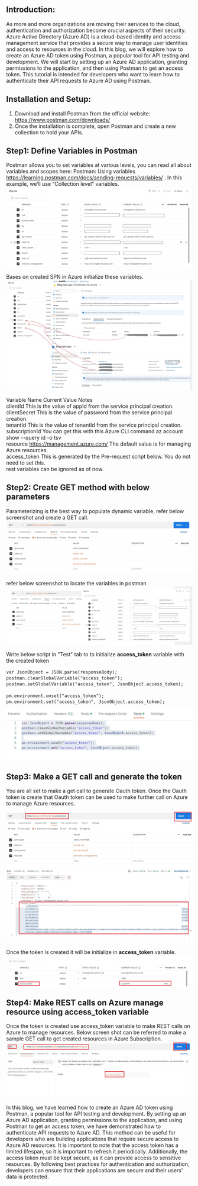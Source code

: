 ## Introduction:  
As more and more organizations are moving their services to the cloud, authentication and authorization become crucial aspects of their security. Azure Active Directory (Azure AD) is a cloud-based identity and access management service that provides a secure way to manage user identities and access to resources in the cloud. In this blog, we will explore how to create an Azure AD token using Postman, a popular tool for API testing and development. We will start by setting up an Azure AD application, granting permissions to the application, and then using Postman to get an access token. This tutorial is intended for developers who want to learn how to authenticate their API requests to Azure AD using Postman.

## Installation and Setup: 
1. Download and install Postman from the official website: https://www.postman.com/downloads/
2. Once the installation is complete, open Postman and create a new collection to hold your APIs.


## Step1: Define Variables in Postman
Postman allows you to set variables at various levels, you can read all about variables and scopes here: Postman: Using variables https://learning.postman.com/docs/sending-requests/variables/ . In this example, we’ll use “Collection level” variables.
![1.postman_create_token_parameters_values.jpg](https://github.com/PiyushMittl/Others/blob/main/postman-create-az-token/images/1.postman_create_token_parameters_values.jpg)

Bases on created SPN in Azure initialize these variables.
![2.postman_create_token_parameters_values_mapping_with_spn.jpg](https://github.com/PiyushMittl/Others/blob/main/postman-create-az-token/images/2.postman_create_token_parameters_values_mapping_with_spn.jpg)

Variable Name	Current Value	Notes  
clientId		This is the value of appId from the service principal creation.  
clientSecret		This is the value of password from the service principal creation.  
tenantId		This is the value of tenantId from the service principal creation.  
subscriptionId		You can get this with this Azure CLI command az account show --query id -o tsv  
resource	https://management.azure.com/	The default value is for managing Azure resources.  
access_token		This is generated by the Pre-request script below. You do not need to set this.  
rest variables can be ignored as of now.  


## Step2: Create GET method with below parameters
Parameterizing is the best way to populate dynamic variable, refer below screenshot and create a GET call.
![3.postman_create_token_parameters.jpg](https://github.com/PiyushMittl/Others/blob/main/postman-create-az-token/images/3.postman_create_token_parameters.jpg)

refer below screenshot to locate the variables in postman
![4.postman_create_token_parameters_values_mapping.jpg](https://github.com/PiyushMittl/Others/blob/main/postman-create-az-token/images/4.postman_create_token_parameters_values_mapping.jpg)

Write below script in "Test" tab to to initialize **access_token** variable with the created token
```
var JsonObject = JSON.parse(responseBody);
postman.clearGlobalVariable("access_token");
postman.setGlobalVariable("access_token", JsonObject.access_token);

pm.environment.unset("access_token");
pm.environment.set("access_token", JsonObject.access_token);
```

![4.1.postman_create_token_parameters_values_mapping_script.jpg](https://github.com/PiyushMittl/Others/blob/main/postman-create-az-token/images/4.1.postman_create_token_parameters_values_mapping_script.jpg)

## Step3: Make a GET call and generate the token
You are all set to make a get call to generate Oauth token. Once the Oauth token is create that Oauth token can be used to make further call on Azure to manage Azure resources.

![5.postman_create_token_generation.jpg](https://github.com/PiyushMittl/Others/blob/main/postman-create-az-token/images/5.postman_create_token_generation.jpg)


Once the token is created it will be initialize in **access_token** variable.
![6.postman_create_token_generation_initialization.jpg](https://github.com/PiyushMittl/Others/blob/main/postman-create-az-token/images/6.postman_create_token_generation_initialization.jpg)


## Step4: Make REST calls on Azure manage resource using access_token variable
Once the token is created use access_token variable to make REST calls on Azure to manage resources.
Below screen shot can be referred to make a sample GET call to get created resources in Azure Subscription.
![7.postman_create_token_get_rg_using_token.jpg](https://github.com/PiyushMittl/Others/blob/main/postman-create-az-token/images/7.postman_create_token_get_rg_using_token.jpg)


In this blog, we have learned how to create an Azure AD token using Postman, a popular tool for API testing and development. By setting up an Azure AD application, granting permissions to the application, and using Postman to get an access token, we have demonstrated how to authenticate API requests to Azure AD. This method can be useful for developers who are building applications that require secure access to Azure AD resources. It is important to note that the access token has a limited lifespan, so it is important to refresh it periodically. Additionally, the access token must be kept secure, as it can provide access to sensitive resources. By following best practices for authentication and authorization, developers can ensure that their applications are secure and their users' data is protected.



